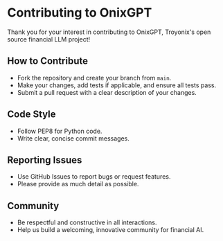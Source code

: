 # Contributing to OnixGPT

Thank you for your interest in contributing to OnixGPT, Troyonix's open source financial LLM project!

## How to Contribute
- Fork the repository and create your branch from `main`.
- Make your changes, add tests if applicable, and ensure all tests pass.
- Submit a pull request with a clear description of your changes.

## Code Style
- Follow PEP8 for Python code.
- Write clear, concise commit messages.

## Reporting Issues
- Use GitHub Issues to report bugs or request features.
- Please provide as much detail as possible.

## Community
- Be respectful and constructive in all interactions.
- Help us build a welcoming, innovative community for financial AI. 